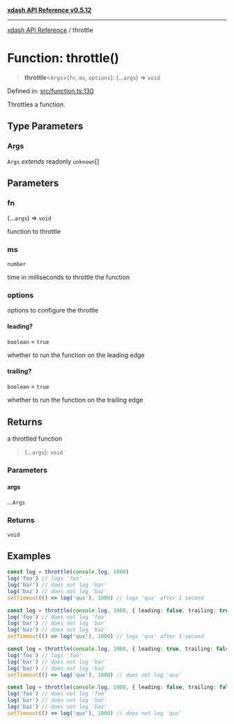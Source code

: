 [**xdash API Reference v0.5.12**](index.md)

***

[xdash API Reference](/xdash/api/index.md) / throttle

# Function: throttle()

> **throttle**\<`Args`\>(`fn`, `ms`, `options`): (...`args`) => `void`

Defined in: [src/function.ts:130](https://github.com/shtse8/xdash/blob/ed88c6e7ad3be9e5e1e06776f9ca07ed27d97c13/src/function.ts#L130)

Throttles a function.

## Type Parameters

### Args

`Args` *extends* readonly `unknown`[]

## Parameters

### fn

(...`args`) => `void`

function to throttle

### ms

`number`

time in milliseconds to throttle the function

### options

options to configure the throttle

#### leading?

`boolean` = `true`

whether to run the function on the leading edge

#### trailing?

`boolean` = `true`

whether to run the function on the trailing edge

## Returns

a throttled function

> (...`args`): `void`

### Parameters

#### args

...`Args`

### Returns

`void`

## Examples

```ts
const log = throttle(console.log, 1000)
log('foo') // logs 'foo'
log('bar') // does not log 'bar'
log('baz') // does not log 'baz'
setTimeout(() => log('qux'), 1000) // logs 'qux' after 1 second
```

```ts
const log = throttle(console.log, 1000, { leading: false, trailing: true })
log('foo') // does not log 'foo'
log('bar') // does not log 'bar'
log('baz') // does not log 'baz'
setTimeout(() => log('qux'), 1000) // logs 'qux' after 1 second
```

```ts
const log = throttle(console.log, 1000, { leading: true, trailing: false })
log('foo') // logs 'foo'
log('bar') // does not log 'bar'
log('baz') // does not log 'baz'
setTimeout(() => log('qux'), 1000) // does not log 'qux'
```

```ts
const log = throttle(console.log, 1000, { leading: false, trailing: false })
log('foo') // does not log 'foo'
log('bar') // does not log 'bar'
log('baz') // does not log 'baz'
setTimeout(() => log('qux'), 1000) // does not log 'qux'
```
